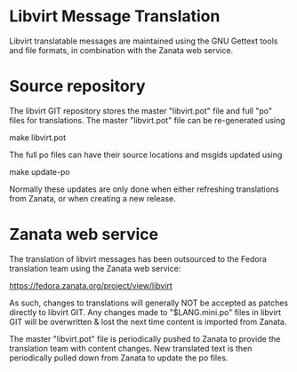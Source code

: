 Libvirt Message Translation
===========================

Libvirt translatable messages are maintained using the GNU Gettext tools and
file formats, in combination with the Zanata web service.

Source repository
=================

The libvirt GIT repository stores the master "libvirt.pot" file and full "po"
files for translations. The master "libvirt.pot" file can be re-generated using

   make libvirt.pot

The full po files can have their source locations and msgids updated using

   make update-po

Normally these updates are only done when either refreshing translations from
Zanata, or when creating a new release.

Zanata web service
==================

The translation of libvirt messages has been outsourced to the Fedora
translation team using the Zanata web service:

  https://fedora.zanata.org/project/view/libvirt

As such, changes to translations will generally NOT be accepted as patches
directly to libvirt GIT. Any changes made to "$LANG.mini.po" files in libvirt
GIT will be overwritten & lost the next time content is imported from Zanata.

The master "libvirt.pot" file is periodically pushed to Zanata to provide the
translation team with content changes. New translated text is then periodically
pulled down from Zanata to update the po files.
